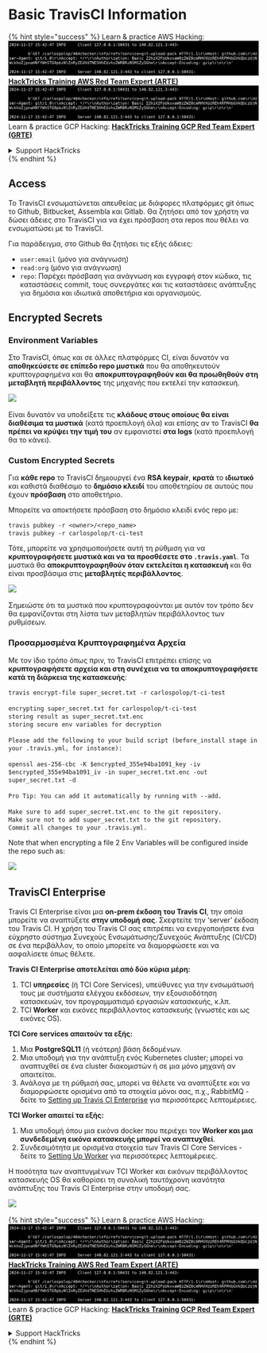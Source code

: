 # Basic TravisCI Information

{% hint style="success" %}
Learn & practice AWS Hacking:<img src="../../.gitbook/assets/image (1).png" alt="" data-size="line">[**HackTricks Training AWS Red Team Expert (ARTE)**](https://training.hacktricks.xyz/courses/arte)<img src="../../.gitbook/assets/image (1).png" alt="" data-size="line">\
Learn & practice GCP Hacking: <img src="../../.gitbook/assets/image (2).png" alt="" data-size="line">[**HackTricks Training GCP Red Team Expert (GRTE)**<img src="../../.gitbook/assets/image (2).png" alt="" data-size="line">](https://training.hacktricks.xyz/courses/grte)

<details>

<summary>Support HackTricks</summary>

* Check the [**subscription plans**](https://github.com/sponsors/carlospolop)!
* **Join the** 💬 [**Discord group**](https://discord.gg/hRep4RUj7f) or the [**telegram group**](https://t.me/peass) or **follow** us on **Twitter** 🐦 [**@hacktricks\_live**](https://twitter.com/hacktricks\_live)**.**
* **Share hacking tricks by submitting PRs to the** [**HackTricks**](https://github.com/carlospolop/hacktricks) and [**HackTricks Cloud**](https://github.com/carlospolop/hacktricks-cloud) github repos.

</details>
{% endhint %}

## Access

Το TravisCI ενσωματώνεται απευθείας με διάφορες πλατφόρμες git όπως το Github, Bitbucket, Assembla και Gitlab. Θα ζητήσει από τον χρήστη να δώσει άδειες στο TravisCI για να έχει πρόσβαση στα repos που θέλει να ενσωματώσει με το TravisCI.

Για παράδειγμα, στο Github θα ζητήσει τις εξής άδειες:

* `user:email` (μόνο για ανάγνωση)
* `read:org` (μόνο για ανάγνωση)
* `repo`: Παρέχει πρόσβαση για ανάγνωση και εγγραφή στον κώδικα, τις καταστάσεις commit, τους συνεργάτες και τις καταστάσεις ανάπτυξης για δημόσια και ιδιωτικά αποθετήρια και οργανισμούς.

## Encrypted Secrets

### Environment Variables

Στο TravisCI, όπως και σε άλλες πλατφόρμες CI, είναι δυνατόν να **αποθηκεύσετε σε επίπεδο repo μυστικά** που θα αποθηκευτούν κρυπτογραφημένα και θα **αποκρυπτογραφηθούν και θα προωθηθούν στη μεταβλητή περιβάλλοντος** της μηχανής που εκτελεί την κατασκευή.

![](<../../.gitbook/assets/image (203).png>)

Είναι δυνατόν να υποδείξετε τις **κλάδους στους οποίους θα είναι διαθέσιμα τα μυστικά** (κατά προεπιλογή όλα) και επίσης αν το TravisCI **θα πρέπει να κρύψει την τιμή του** αν εμφανιστεί **στα logs** (κατά προεπιλογή θα το κάνει).

### Custom Encrypted Secrets

Για **κάθε repo** το TravisCI δημιουργεί ένα **RSA keypair**, **κρατά** το **ιδιωτικό** και καθιστά διαθέσιμο το **δημόσιο κλειδί** του αποθετηρίου σε αυτούς που έχουν **πρόσβαση** στο αποθετήριο.

Μπορείτε να αποκτήσετε πρόσβαση στο δημόσιο κλειδί ενός repo με:
```
travis pubkey -r <owner>/<repo_name>
travis pubkey -r carlospolop/t-ci-test
```
Τότε, μπορείτε να χρησιμοποιήσετε αυτή τη ρύθμιση για να **κρυπτογραφήσετε μυστικά και να τα προσθέσετε στο `.travis.yaml`**. Τα μυστικά θα **αποκρυπτογραφηθούν όταν εκτελείται η κατασκευή** και θα είναι προσβάσιμα στις **μεταβλητές περιβάλλοντος**.

![](<../../.gitbook/assets/image (139).png>)

Σημειώστε ότι τα μυστικά που κρυπτογραφούνται με αυτόν τον τρόπο δεν θα εμφανίζονται στη λίστα των μεταβλητών περιβάλλοντος των ρυθμίσεων.

### Προσαρμοσμένα Κρυπτογραφημένα Αρχεία

Με τον ίδιο τρόπο όπως πριν, το TravisCI επιτρέπει επίσης να **κρυπτογραφήσετε αρχεία και στη συνέχεια να τα αποκρυπτογραφήσετε κατά τη διάρκεια της κατασκευής**:
```
travis encrypt-file super_secret.txt -r carlospolop/t-ci-test

encrypting super_secret.txt for carlospolop/t-ci-test
storing result as super_secret.txt.enc
storing secure env variables for decryption

Please add the following to your build script (before_install stage in your .travis.yml, for instance):

openssl aes-256-cbc -K $encrypted_355e94ba1091_key -iv $encrypted_355e94ba1091_iv -in super_secret.txt.enc -out super_secret.txt -d

Pro Tip: You can add it automatically by running with --add.

Make sure to add super_secret.txt.enc to the git repository.
Make sure not to add super_secret.txt to the git repository.
Commit all changes to your .travis.yml.
```
Note that when encrypting a file 2 Env Variables will be configured inside the repo such as:

![](<../../.gitbook/assets/image (170).png>)

## TravisCI Enterprise

Travis CI Enterprise είναι μια **on-prem έκδοση του Travis CI**, την οποία μπορείτε να αναπτύξετε **στην υποδομή σας**. Σκεφτείτε την ‘server’ έκδοση του Travis CI. Η χρήση του Travis CI σας επιτρέπει να ενεργοποιήσετε ένα εύχρηστο σύστημα Συνεχούς Ενσωμάτωσης/Συνεχούς Ανάπτυξης (CI/CD) σε ένα περιβάλλον, το οποίο μπορείτε να διαμορφώσετε και να ασφαλίσετε όπως θέλετε.

**Travis CI Enterprise αποτελείται από δύο κύρια μέρη:**

1. TCI **υπηρεσίες** (ή TCI Core Services), υπεύθυνες για την ενσωμάτωσή τους με συστήματα ελέγχου εκδόσεων, την εξουσιοδότηση κατασκευών, τον προγραμματισμό εργασιών κατασκευής, κ.λπ.
2. TCI **Worker** και εικόνες περιβάλλοντος κατασκευής (γνωστές και ως εικόνες OS).

**TCI Core services απαιτούν τα εξής:**

1. Μια **PostgreSQL11** (ή νεότερη) βάση δεδομένων.
2. Μια υποδομή για την ανάπτυξη ενός Kubernetes cluster; μπορεί να αναπτυχθεί σε ένα cluster διακομιστών ή σε μια μόνο μηχανή αν απαιτείται.
3. Ανάλογα με τη ρύθμισή σας, μπορεί να θέλετε να αναπτύξετε και να διαμορφώσετε ορισμένα από τα στοιχεία μόνοι σας, π.χ., RabbitMQ - δείτε το [Setting up Travis CI Enterprise](https://docs.travis-ci.com/user/enterprise/tcie-3.x-setting-up-travis-ci-enterprise/) για περισσότερες λεπτομέρειες.

**TCI Worker απαιτεί τα εξής:**

1. Μια υποδομή όπου μια εικόνα docker που περιέχει τον **Worker και μια συνδεδεμένη εικόνα κατασκευής μπορεί να αναπτυχθεί**.
2. Συνδεσιμότητα με ορισμένα στοιχεία των Travis CI Core Services - δείτε το [Setting Up Worker](https://docs.travis-ci.com/user/enterprise/setting-up-worker/) για περισσότερες λεπτομέρειες.

Η ποσότητα των αναπτυγμένων TCI Worker και εικόνων περιβάλλοντος κατασκευής OS θα καθορίσει τη συνολική ταυτόχρονη ικανότητα ανάπτυξης του Travis CI Enterprise στην υποδομή σας.

![](<../../.gitbook/assets/image (199).png>)

{% hint style="success" %}
Learn & practice AWS Hacking:<img src="../../.gitbook/assets/image (1).png" alt="" data-size="line">[**HackTricks Training AWS Red Team Expert (ARTE)**](https://training.hacktricks.xyz/courses/arte)<img src="../../.gitbook/assets/image (1).png" alt="" data-size="line">\
Learn & practice GCP Hacking: <img src="../../.gitbook/assets/image (2).png" alt="" data-size="line">[**HackTricks Training GCP Red Team Expert (GRTE)**<img src="../../.gitbook/assets/image (2).png" alt="" data-size="line">](https://training.hacktricks.xyz/courses/grte)

<details>

<summary>Support HackTricks</summary>

* Check the [**subscription plans**](https://github.com/sponsors/carlospolop)!
* **Join the** 💬 [**Discord group**](https://discord.gg/hRep4RUj7f) or the [**telegram group**](https://t.me/peass) or **follow** us on **Twitter** 🐦 [**@hacktricks\_live**](https://twitter.com/hacktricks\_live)**.**
* **Share hacking tricks by submitting PRs to the** [**HackTricks**](https://github.com/carlospolop/hacktricks) and [**HackTricks Cloud**](https://github.com/carlospolop/hacktricks-cloud) github repos.

</details>
{% endhint %}
